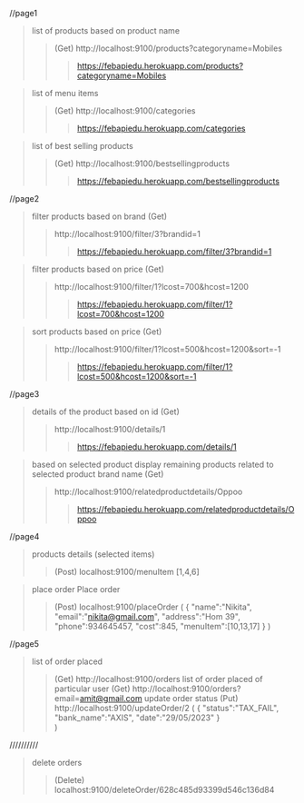 //page1
>list of products based on product name
>>(Get)  http://localhost:9100/products?categoryname=Mobiles
>>>https://febapiedu.herokuapp.com/products?categoryname=Mobiles

>list of menu items
>>(Get) http://localhost:9100/categories
>>>https://febapiedu.herokuapp.com/categories

>list of best selling products
>>(Get) http://localhost:9100/bestsellingproducts
>>>https://febapiedu.herokuapp.com/bestsellingproducts


//page2
>filter products based on brand (Get)
>>http://localhost:9100/filter/3?brandid=1
>>>https://febapiedu.herokuapp.com/filter/3?brandid=1

>filter products based on price (Get)
>>http://localhost:9100/filter/1?lcost=700&hcost=1200
>>>https://febapiedu.herokuapp.com/filter/1?lcost=700&hcost=1200

>sort products based on price (Get)
>>http://localhost:9100/filter/1?lcost=500&hcost=1200&sort=-1
>>>https://febapiedu.herokuapp.com/filter/1?lcost=500&hcost=1200&sort=-1


//page3
>details of the product based on id (Get)
>>http://localhost:9100/details/1
>>>https://febapiedu.herokuapp.com/details/1

>based on selected product display remaining products related to selected product brand name (Get)
>>http://localhost:9100/relatedproductdetails/Oppoo
>>>https://febapiedu.herokuapp.com/relatedproductdetails/Oppoo

//page4
> products details (selected items)
>>(Post) localhost:9100/menuItem
[1,4,6]

>place order
> Place order
>>(Post) localhost:9100/placeOrder
(
    {
        "name":"Nikita",
        "email":"nikita@gmail.com",
        "address":"Hom 39",
        "phone":934645457,
        "cost":845,
        "menuItem":[10,13,17]
    }
)

//page5
>list of order placed
>>(Get) http://localhost:9100/orders
>list of order placed of particular user
>>(Get) http://localhost:9100/orders?email=amit@gmail.com
>update order status
>>(Put) http://localhost:9100/updateOrder/2
(
    {
        "status":"TAX_FAIL",
        "bank_name":"AXIS",
        "date":"29/05/2023"
    }   
)

//////////
>delete orders
>>(Delete) localhost:9100/deleteOrder/628c485d93399d546c136d84